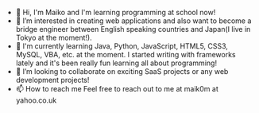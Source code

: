 - 👋 Hi, I'm Maiko and I'm learning programming at school now! 
- 👀 I’m interested in creating web applications and also want to become a bridge engineer between English speaking countries and Japan(I live in Tokyo at the moment!).
- 🌱 I'm currently learning Java, Python, JavaScript, HTML5, CSS3, MySQL, VBA, etc. at the moment. I started writing with frameworks lately and it's been really fun learning all about programming!
- 💞️ I’m looking to collaborate on exciting SaaS projects or any web development projects!
- 📫 How to reach me Feel free to reach out to me at maik0m at yahoo.co.uk

<!---
maik0m/maik0m is a ✨ special ✨ repository because its `README.md` (this file) appears on your GitHub profile.
You can click the Preview link to take a look at your changes.
--->
